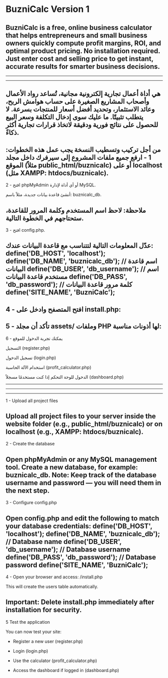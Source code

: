 # BuzniCalc Version 1
BuzniCalc is a free, online business calculator that helps entrepreneurs and small business owners quickly compute profit margins, ROI, and optimal product pricing. No installation required. Just enter cost and selling price to get instant, accurate results for smarter business decisions.
------------------------------------------------------------------------------------------------------------------------------------------------------------------------------------------------------

------------------------------------------------------------------------------------------------------------------------------------------------------------------------------------------------------

------------------------------------------------------------------------------------------------------------------------------------------------------------------------------------------------------

هي أداة أعمال تجارية إلكترونية مجانية، تُساعد رواد الأعمال وأصحاب المشاريع الصغيرة على حساب هوامش الربح، وعائد الاستثمار، وتحديد أفضل أسعار للمنتجات بسرعة. لا يتطلب تثبيتًا. ما عليك سوى إدخال التكلفة وسعر البيع للحصول على نتائج فورية ودقيقة لاتخاذ قرارات تجارية أكثر ذكاءً.
------------------------------------------------------------------------------------------------------------------------------------------------------------------------------------------------------

من أجل تركيب وتسطيب النسخة
يجب عمل هذه الخطوات:
1 - ارفع جميع ملفات المشروع إلى سيرفرك داخل مجلد الموقع (مثلاً public_html/buznicalc) أو على localhost (مثل XAMPP: htdocs/buznicalc).
------------------------------------------------------------------------------------------------------------------------------------------------------------------------------------------------------

2 - افتح phpMyAdmin أو أي أداة لإدارة MySQL.

أنشئ قاعدة بيانات جديدة، مثلاً باسم: buznicalc_db.

ملاحظة: لاحظ اسم المستخدم وكلمة المرور للقاعدة، ستحتاجهم في الخطوة التالية.
------------------------------------------------------------------------------------------------------------------------------------------------------------------------------------------------------

3 - افتح config.php.

عدّل المعلومات التالية لتتناسب مع قاعدة البيانات عندك:
define('DB_HOST', 'localhost');
define('DB_NAME', 'buznicalc_db');      // اسم قاعدة البيانات
define('DB_USER', 'db_username');       // اسم مستخدم قاعدة البيانات
define('DB_PASS', 'db_password');       // كلمة مرور قاعدة البيانات
define('SITE_NAME', 'BuzniCalc');
------------------------------------------------------------------------------------------------------------------------------------------------------------------------------------------------------


4 - افتح المتصفح وادخل على install.php:
------------------------------------------------------------------------------------------------------------------------------------------------------------------------------------------------------

5 - تأكد أن مجلد assets/ وملفات PHP لها أذونات مناسبة:
------------------------------------------------------------------------------------------------------------------------------------------------------------------------------------------------------


6 - يمكنك تجربة الدخول للموقع 

التسجيل (register.php)

تسجيل الدخول (login.php)

استخدام الآلة الحاسبة (profit_calculator.php)

الدخول للوحة التحكم إذا كنت مستخدمًا مسجلاً (dashboard.php)

------------------------------------------------------------------------------------------------------------------------------------------------------------------------------------------------------

------------------------------------------------------------------------------------------------------------------------------------------------------------------------------------------------------

------------------------------------------------------------------------------------------------------------------------------------------------------------------------------------------------------
1 - Upload all project files

Upload all project files to your server inside the website folder (e.g., public_html/buznicalc) or on localhost (e.g., XAMPP: htdocs/buznicalc).
------------------------------------------------------------------------------------
2 - Create the database

Open phpMyAdmin or any MySQL management tool.
Create a new database, for example: buznicalc_db.
Note: Keep track of the database username and password — you will need them in the next step.
------------------------------------------------------------------------------------
3 - Configure config.php

Open config.php and edit the following to match your database credentials:
define('DB_HOST', 'localhost');
define('DB_NAME', 'buznicalc_db');      // Database name
define('DB_USER', 'db_username');       // Database username
define('DB_PASS', 'db_password');       // Database password
define('SITE_NAME', 'BuzniCalc');
------------------------------------------------------------------------------------
4 - Open your browser and access:
/install.php

This will create the users table automatically.

Important: Delete install.php immediately after installation for security.
------------------------------------------------------------------------------------
5
Test the application

You can now test your site:

* Register a new user (register.php)

* Login (login.php)

* Use the calculator (profit_calculator.php)

* Access the dashboard if logged in (dashboard.php)


